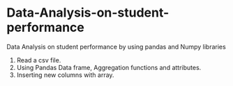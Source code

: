 # Data-Analysis-on-student-performance
Data Analysis on student performance by using pandas and Numpy libraries
1. Read a csv file.
2. Using Pandas Data frame, Aggregation functions and attributes.
3. Inserting new columns with array.
